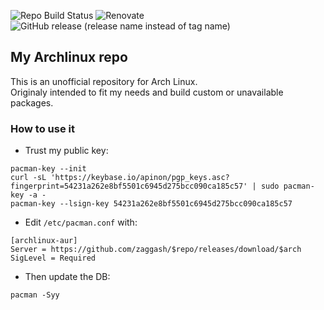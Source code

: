 ![Repo Build Status](https://img.shields.io/github/actions/workflow/status/zaggash/archlinux-aur/schedule-full_build_repo.yaml?label=REPO%20BUILD&logo=archlinux&logoColor=white&style=for-the-badge)
![Renovate](https://img.shields.io/github/actions/workflow/status/zaggash/archlinux-aur/schedule-renovate.yaml?label=renovate&logo=RenovateBot&logoColor=white&style=for-the-badge)  
![GitHub release (release name instead of tag name)](https://img.shields.io/github/v/release/zaggash/archlinux-aur?display_name=release&include_prereleases&label=Latest%20Repo%20Build&logo=archlinux&style=for-the-badge)


## My Archlinux repo
This is an unofficial repository for Arch Linux.  
Originaly intended to fit my needs and build custom or unavailable packages.

### How to use it
- Trust my public key:
```
pacman-key --init
curl -sL 'https://keybase.io/apinon/pgp_keys.asc?fingerprint=54231a262e8bf5501c6945d275bcc090ca185c57' | sudo pacman-key -a -
pacman-key --lsign-key 54231a262e8bf5501c6945d275bcc090ca185c57
```

- Edit `/etc/pacman.conf` with:
```
[archlinux-aur]
Server = https://github.com/zaggash/$repo/releases/download/$arch
SigLevel = Required
```

- Then update the DB:
```
pacman -Syy
```
